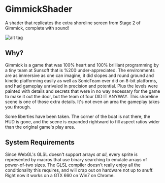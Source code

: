 # GimmickShader
A shader that replicates the extra shoreline screen from Stage 2 of Gimmick, complete with sound!

![alt tag](http://csh.rit.edu/~gman/img/gimmickshaderscreen.png)

Why?
----
Gimmick is a game that was 100% heart and 100% brilliant programming by a tiny team at Sunsoft that
is %200 under-appreciated. The environments are as immersive as one can imagine, it did slopes and round
ground and kinetic platforming easily as well as SonicTeam ever did on 8-bit platforms, and had
gameplay unrivaled in precision and potential. Plus the levels were painted with details and secrets
that were in no way necessary for the game to make it out the door, but the team of four DID IT ANYWAY.
This shoreline scene is one of those extra details. It's not even an area the gameplay takes
you through.

Some liberties have been taken. The corner of the boat is not there, the HUD is gone, and the scene 
is expanded rightward to fill aspect ratios wider than the original game's play area.

System Requirements
-------------------
Since WebGL's GLSL doesn't support arrays *at all*, every sprite is represented by macros that use binary
searching to emulate arrays of power-of-two sizes. The GLSL compiler doesn't really enjoy all the
conditionality this requires, and will crap out on hardware not up to snuff. Right now it works on a
GTX 660 on Win7 on Chrome.

